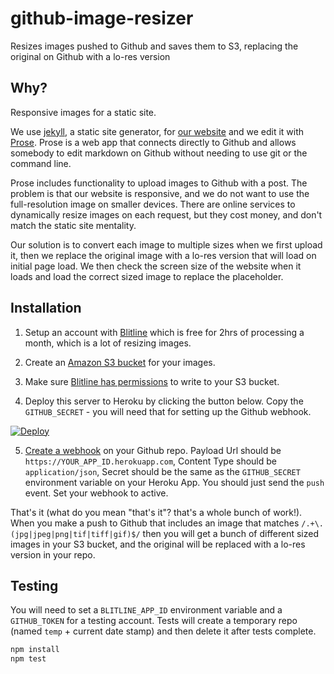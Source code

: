 # github-image-resizer

Resizes images pushed to Github and saves them to S3, replacing the original on Github with a lo-res version

## Why?

Responsive images for a static site.

We use [jekyll](http://jekyllrb.com/), a static site generator, for [our website](http://www.digital-democracy.org/) and we edit it with [Prose](http://prose.io/). Prose is a web app that connects directly to Github and allows somebody to edit markdown on Github without needing to use git or the command line.

Prose includes functionality to upload images to Github with a post. The problem is that our website is responsive, and we do not want to use the full-resolution image on smaller devices. There are online services to dynamically resize images on each request, but they cost money, and don't match the static site mentality.

Our solution is to convert each image to multiple sizes when we first upload it, then we replace the original image with a lo-res version that will load on initial page load. We then check the screen size of the website when it loads and load the correct sized image to replace the placeholder.

## Installation

1. Setup an account with [Blitline](http://www.blitline.com/) which is free for 2hrs of processing a month, which is a lot of resizing images.

2. Create an [Amazon S3 bucket](http://docs.aws.amazon.com/AmazonS3/latest/gsg/CreatingABucket.html) for your images.

3. Make sure [Blitline has permissions](https://www.blitline.com/docs/s3_permissions) to write to your S3 bucket.

4. Deploy this server to Heroku by clicking the button below. Copy the `GITHUB_SECRET` - you will need that for setting up the Github webhook.

[![Deploy](https://www.herokucdn.com/deploy/button.png)](https://heroku.com/deploy)

5. [Create a webhook](https://developer.github.com/webhooks/creating/) on your Github repo. Payload Url should be `https://YOUR_APP_ID.herokuapp.com`, Content Type should be `application/json`, Secret should be the same as the `GITHUB_SECRET` environment variable on your Heroku App. You should just send the `push` event. Set your webhook to active.

That's it (what do you mean "that's it"? that's a whole bunch of work!). When you make a push to Github that includes an image that matches `/.+\.(jpg|jpeg|png|tif|tiff|gif)$/` then you will get a bunch of different sized images in your S3 bucket, and the original will be replaced with a lo-res version in your repo.

## Testing

You will need to set a `BLITLINE_APP_ID` environment variable and a `GITHUB_TOKEN` for a testing account. Tests will create a temporary repo (named `temp` + current date stamp) and then delete it after tests complete.

```sh
npm install
npm test
```

